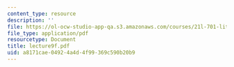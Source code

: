 ```yaml
---
content_type: resource
description: ''
file: https://ol-ocw-studio-app-qa.s3.amazonaws.com/courses/21l-701-literary-interpretation-interpreting-poetry-fall-2003/a8171cae04924a4d4f99369c590b20b9_lecture9f.pdf
file_type: application/pdf
resourcetype: Document
title: lecture9f.pdf
uid: a8171cae-0492-4a4d-4f99-369c590b20b9
---
```


